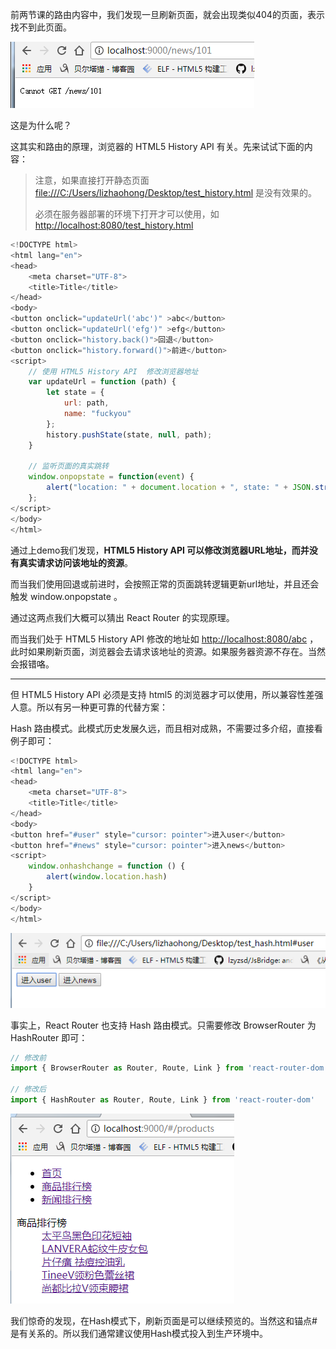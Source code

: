 前两节课的路由内容中，我们发现一旦刷新页面，就会出现类似404的页面，表示找不到此页面。

![](/assets/wuashusdauhsaduhadshu.png)

这是为什么呢？

这其实和路由的原理，浏览器的 HTML5 History API 有关。先来试试下面的内容：

> 注意，如果直接打开静态页面[ file:///C:/Users/lizhaohong/Desktop/test\_history.html](file:///C:/Users/lizhaohong/Desktop/test_history.html) 是没有效果的。
>
> 必须在服务器部署的环境下打开才可以使用，如 [http://localhost:8080/test\_history.html](http://localhost:8080/test_history.html)

```js
<!DOCTYPE html>
<html lang="en">
<head>
    <meta charset="UTF-8">
    <title>Title</title>    
</head>
<body>
<button onclick="updateUrl('abc')" >abc</button>
<button onclick="updateUrl('efg')" >efg</button>
<button onclick="history.back()">回退</button>
<button onclick="history.forward()">前进</button>
<script>
    // 使用 HTML5 History API  修改浏览器地址
    var updateUrl = function (path) {
        let state = {
            url: path,
            name: "fuckyou"
        };
        history.pushState(state, null, path);
    }

    // 监听页面的真实跳转
    window.onpopstate = function(event) {
        alert("location: " + document.location + ", state: " + JSON.stringify(event.state));
    };
</script>
</body>
</html>
```

通过上demo我们发现，**HTML5 History API  可以修改浏览器URL地址，而并没有真实请求访问该地址的资源**。

而当我们使用回退或前进时，会按照正常的页面跳转逻辑更新url地址，并且还会触发 window.onpopstate 。

通过这两点我们大概可以猜出 React Router 的实现原理。

而当我们处于 HTML5 History API  修改的地址如 [http://localhost:8080/abc](http://localhost:8080/abc) ，此时如果刷新页面，浏览器会去请求该地址的资源。如果服务器资源不存在。当然会报错咯。

---

但 HTML5 History API 必须是支持 html5 的浏览器才可以使用，所以兼容性差强人意。所以有另一种更可靠的代替方案：

Hash 路由模式。此模式历史发展久远，而且相对成熟，不需要过多介绍，直接看例子即可：

```js
<!DOCTYPE html>
<html lang="en">
<head>
    <meta charset="UTF-8">
    <title>Title</title>
</head>
<body>
<button href="#user" style="cursor: pointer">进入user</button>
<button href="#news" style="cursor: pointer">进入news</button>
<script>
    window.onhashchange = function () {
        alert(window.location.hash)
    }
</script>
</body>
</html>
```

![](/assets/21323ashtyuuioihjhj.png)

事实上，React Router 也支持 Hash 路由模式。只需要修改 BrowserRouter 为 HashRouter 即可：

```js
// 修改前
import { BrowserRouter as Router, Route, Link } from 'react-router-dom'

// 修改后
import { HashRouter as Router, Route, Link } from 'react-router-dom'
```

![](/assets/hashroutersdadasdas.png)

我们惊奇的发现，在Hash模式下，刷新页面是可以继续预览的。当然这和锚点\#是有关系的。所以我们通常建议使用Hash模式投入到生产环境中。

